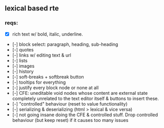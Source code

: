## lexical based rte

### reqs:

- [x] rich text w/ bold, italic, underline.
- [-] block select: paragraph, heading, sub-heading
- [-] quotes
- [-] links w/ editing text & url
- [-] lists
- [-] images
- [-] history
- [-] soft-breaks + softbreak button
- [-] tooltips for everything
- [-] justify every block node or none at all
- [-] CFE: uneditable void nodes whose content are external state completely unrelated to the text editor itself & buttons to insert these.
- [-] "controlled" behaviour (reset to value functionality)
- [-] serializing & deserializing (html > lexical & vice versa)
- [-] not going insane doing the CFE & controlled stuff. Drop controlled behaviour (but keep reset) if it causes too many issues
